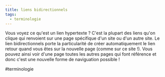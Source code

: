 ```yaml
---
title: liens bidirectionnels
tags:
  - terminologie
---
```

Vous voyez ce qu'est un lien hypertexte ? C'est la plupart des liens qu'on clique qui renvoient sur une page spécifique d'un site ou d'un autre site.
Le lien bidirectionnels porte la particularité de créer automatiquement le lien retour quand vous êtes sur la nouvelle page (comme sur ce site !).
Vous pouvez ainsi voir d'une page toutes les autres pages qui font référence et donc c'est une nouvelle forme de naviguation possible !

#terminologie 
